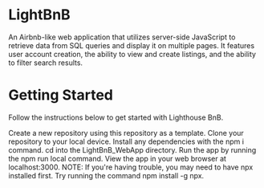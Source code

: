 # LightBnB
An Airbnb-like web application that utilizes server-side JavaScript to retrieve data from SQL queries and display it on multiple pages. It features user account creation, the ability to view and create listings, and the ability to filter search results.



# Getting Started
Follow the instructions below to get started with Lighthouse BnB.

Create a new repository using this repository as a template.
Clone your repository to your local device.
Install any dependencies with the npm i command.
cd into the LightBnB_WebApp directory.
Run the app by running the npm run local command.
View the app in your web browser at localhost:3000.
NOTE: If you're having trouble, you may need to have npx installed first. Try running the command npm install -g npx.


